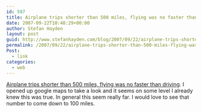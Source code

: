 ```yaml
---
id: 597
title: Airplane trips shorter than 500 miles, flying was no faster than driving
date: 2007-09-22T10:48:29+00:00
author: Stefan Hayden
layout: post
guid: http://www.stefanhayden.com/blog/2007/09/22/airplane-trips-shorter-than-500-miles-flying-was-no-faster-than-driving/
permalink: /2007/09/22/airplane-trips-shorter-than-500-miles-flying-was-no-faster-than-driving/
Post:
  - link
categories:
  - web
---
```

<a href="http://blog.jonudell.net/2007/09/15/a-conversation-with-ed-iacobucci-about-the-reinvention-of-air-travel/">Airplane trips shorter than 500 miles, flying was no faster than driving</a>. I opened up google maps to take a look and it seems on some level I already knew this was true. In general this seem really far. I would love to see that number to come down to 100 miles.